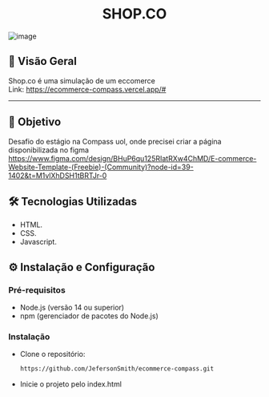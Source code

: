 <h1 align="center"> SHOP.CO </h1>

![image](https://github.com/user-attachments/assets/50c07b8d-0cb4-4826-8b2c-12d0b1f03020)

## 📝 Visão Geral

Shop.co é uma simulação de um eccomerce<br>
Link: https://ecommerce-compass.vercel.app/#

---

## 🎯 Objetivo

Desafio do estágio na Compass uol, onde precisei criar a página disponibilizada no figma
https://www.figma.com/design/BHuP6qu125RIatRXw4ChMD/E-commerce-Website-Template-(Freebie)-(Community)?node-id=39-1402&t=M1vlXhDSH1tBRTJr-0

## 🛠 Tecnologias Utilizadas

-  HTML.
-  CSS.
-  Javascript.

## ⚙️ Instalação e Configuração

### Pré-requisitos

- Node.js (versão 14 ou superior)
- npm (gerenciador de pacotes do Node.js)

### Instalação
-  Clone o repositório:
   ```sh
   https://github.com/JefersonSmith/ecommerce-compass.git
   ```
   
-   Inicie o projeto pelo index.html
    

